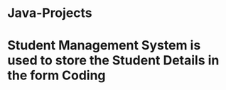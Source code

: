 # Java-Projects

# Student Management System is used to store the Student Details in the form Coding
